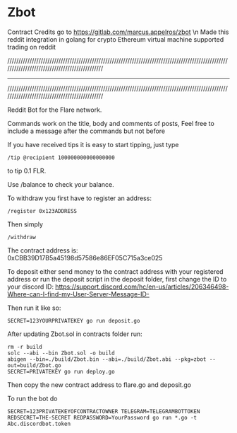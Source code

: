 # Zbot



Contract Credits go to https://gitlab.com/marcus.appelros/zbot \n
Made this reddit integration in golang for crypto Ethereum virtual machine supported trading on reddit 




//////////////////////////////////////////////////////////////////////////////////////////////////////////////////////////////////////////////
**********************************************************************************************************************************************
//////////////////////////////////////////////////////////////////////////////////////////////////////////////////////////////////////////////

Reddit Bot for the Flare network.

Commands work on the title, body and comments of posts, Feel free to include a message after the commands but not before

If you have received tips it is easy to start tipping, just type
```
/tip @recipient 100000000000000000
```
to tip 0.1 FLR.

Use /balance to check your balance.

To withdraw you first have to register an address:
```
/register 0x123ADDRESS
```
Then simply
```
/withdraw
```

The contract address is: 0xCBB39D17B5a45198d57586e86EF05C715a3ce025

To deposit either send money to the contract address with your registered address or run the deposit script in the deposit folder, first change the ID to your discord ID: https://support.discord.com/hc/en-us/articles/206346498-Where-can-I-find-my-User-Server-Message-ID-

Then run it like so:
```
SECRET=123YOURPRIVATEKEY go run deposit.go
```

After updating Zbot.sol in contracts folder run:
```
rm -r build
solc --abi --bin Zbot.sol -o build
abigen --bin=./build/Zbot.bin --abi=./build/Zbot.abi --pkg=zbot --out=build/Zbot.go
SECRET=PRIVATEKEY go run deploy.go
```
Then copy the new contract address to flare.go and deposit.go

To run the bot do
```
SECRET=123PRIVATEKEYOFCONTRACTOWNER TELEGRAM=TELEGRAMBOTTOKEN REDSECRET=THE-SECRET REDPASSWORD=YourPassword go run *.go -t Abc.discordbot.token
```
